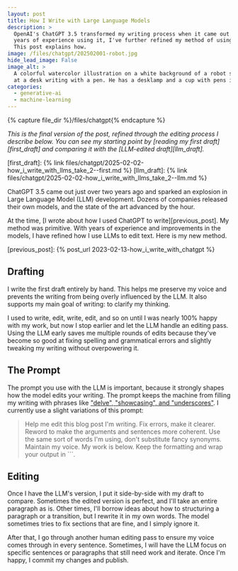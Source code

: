 ```yaml
---
layout: post
title: How I Write with Large Language Models
description: >
  OpenAI's ChatGPT 3.5 transformed my writing process when it came out. After
  years of experience using it, I've further refined my method of using LLMs.
  This post explains how.
image: /files/chatgpt/202502001-robot.jpg
hide_lead_image: False
image_alt: >
  A colorful watercolor illustration on a white background of a robot sitting
  at a desk writing with a pen. He has a desklamp and a cup with pens in it.
categories:
  - generative-ai
  - machine-learning
---
```


{% capture file_dir %}/files/chatgpt{% endcapture %}

_This is the final version of the post, refined through the editing process I
describe below. You can see my starting point by [reading my first
draft][first_draft] and comparing it with the [LLM-edited draft][llm_draft]._

[first_draft]: {% link files/chatgpt/2025-02-02-how_i_write_with_llms_take_2--first.md %}
[llm_draft]: {% link files/chatgpt/2025-02-02-how_i_write_with_llms_take_2--llm.md %}

ChatGPT 3.5 came out just over two years ago and sparked an explosion in Large
Language Model (LLM) development. Dozens of companies released their own
models, and the state of the art advanced by the hour.

At the time, [I wrote about how I used ChatGPT to write][previous_post]. My
method was primitive. With years of experience and improvements in the models,
I have refined how I use LLMs to edit text. Here is my new method.

[previous_post]: {% post_url 2023-02-13-how_i_write_with_chatgpt %}

## Drafting

I write the first draft entirely by hand. This helps me preserve my voice and
prevents the writing from being overly influenced by the LLM. It also supports
my main goal of writing: to clarify my thinking.

I used to write, edit, write, edit, and so on until I was nearly 100% happy
with my work, but now I stop earlier and let the LLM handle an editing pass.
Using the LLM early saves me multiple rounds of edits because they've become
so good at fixing spelling and grammatical errors and slightly tweaking my
writing without overpowering it.

## The Prompt

The prompt you use with the LLM is important, because it strongly shapes how
the model edits your writing. The prompt keeps the machine from filling my
writing with phrases like ["delve", "showcasing", and "underscores"][ars]. I
currently use a slight variations of this prompt:

> Help me edit this blog post I'm writing. Fix errors, make it clearer. Reword
> to make the arguments and sentences more coherent. Use the same sort of
> words I'm using, don't substitute fancy synonyms. Maintain my voice. My work
> is below. Keep the formatting and wrap your output in \`\`\`.

[ars]: https://arstechnica.com/ai/2024/07/the-telltale-words-that-could-identify-generative-ai-text/

## Editing

Once I have the LLM's version, I put it side-by-side with my draft to compare.
Sometimes the edited version is perfect, and I'll take an entire paragraph as
is. Other times, I'll borrow ideas about how to structuring a paragraph or a
transition, but I rewrite it in my own words. The model sometimes tries to fix
sections that are fine, and I simply ignore it.

After that, I go through another human editing pass to ensure my voice comes
through in every sentence. Sometimes, I will have the LLM focus on specific
sentences or paragraphs that still need work and iterate. Once I'm happy, I
commit my changes and publish.
